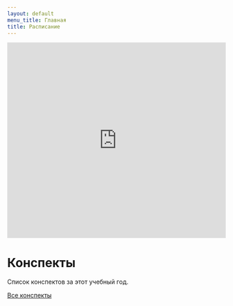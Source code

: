 ```yaml
---
layout: default
menu_title: Главная
title: Расписание
---
```


<iframe src="https://calendar.google.com/calendar/embed?showTitle=0&amp;showPrint=0&amp;showCalendars=0&amp;showTz=0&amp;mode=AGENDA&amp;height=450&amp;wkst=2&amp;bgcolor=%23FFFFFF&amp;src=cijps4dd37nh36sd4pctbt5m9k%40group.calendar.google.com&amp;color=%235A6986&amp;ctz=Asia%2FYekaterinburg" style="border-width:0" width="100%" height="450" frameborder="0" scrolling="no"></iframe>



# Конспекты

Список конспектов за этот учебный год.

[Все конспекты](texts/)
